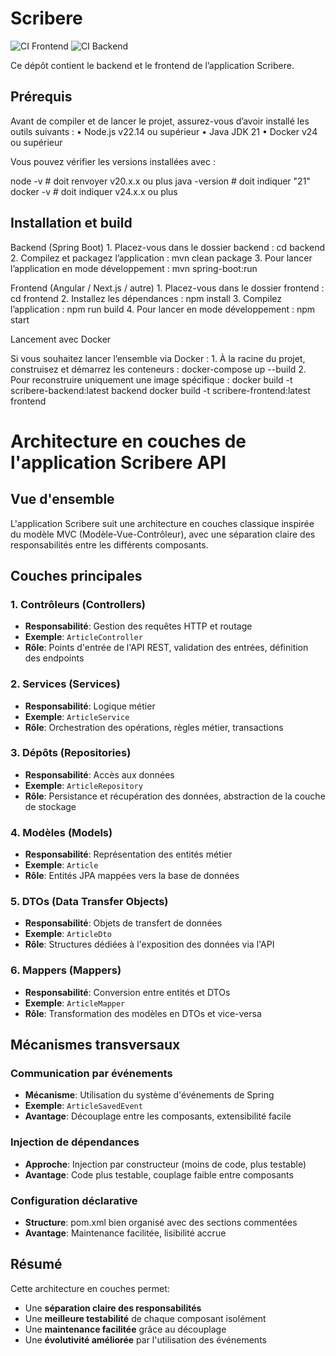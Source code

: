 # Scribere

![CI Frontend](https://github.com/FredericFouche/Scribere/actions/workflows/frontend.yml/badge.svg)
![CI Backend](https://github.com/FredericFouche/Scribere/actions/workflows/backend.yml/badge.svg)

Ce dépôt contient le backend et le frontend de l’application Scribere.

## Prérequis

Avant de compiler et de lancer le projet, assurez-vous d’avoir installé les outils suivants :
	•	Node.js v22.14 ou supérieur
	•	Java JDK 21
	•	Docker v24 ou supérieur

Vous pouvez vérifier les versions installées avec :

node -v   # doit renvoyer v20.x.x ou plus
java -version  # doit indiquer "21"
docker -v  # doit indiquer v24.x.x ou plus

## Installation et build

Backend (Spring Boot)
	1.	Placez-vous dans le dossier backend :
cd backend
	2.	Compilez et packagez l’application :
mvn clean package
	3.	Pour lancer l’application en mode développement :
mvn spring-boot:run



Frontend (Angular / Next.js / autre)
	1.	Placez-vous dans le dossier frontend :
cd frontend
	2.	Installez les dépendances :
npm install
	3.	Compilez l’application :
npm run build
	4.	Pour lancer en mode développement :
npm start


Lancement avec Docker

Si vous souhaitez lancer l’ensemble via Docker :
	1.	À la racine du projet, construisez et démarrez les conteneurs :
docker-compose up --build
	2.	Pour reconstruire uniquement une image spécifique :
docker build -t scribere-backend:latest backend
docker build -t scribere-frontend:latest frontend

# Architecture en couches de l'application Scribere API

## Vue d'ensemble

L'application Scribere suit une architecture en couches classique inspirée du modèle MVC (Modèle-Vue-Contrôleur), avec une séparation claire des responsabilités entre les différents composants.

## Couches principales

### 1. Contrôleurs (Controllers)
- **Responsabilité**: Gestion des requêtes HTTP et routage
- **Exemple**: `ArticleController`
- **Rôle**: Points d'entrée de l'API REST, validation des entrées, définition des endpoints

### 2. Services (Services)
- **Responsabilité**: Logique métier
- **Exemple**: `ArticleService`
- **Rôle**: Orchestration des opérations, règles métier, transactions

### 3. Dépôts (Repositories)
- **Responsabilité**: Accès aux données
- **Exemple**: `ArticleRepository`
- **Rôle**: Persistance et récupération des données, abstraction de la couche de stockage

### 4. Modèles (Models)
- **Responsabilité**: Représentation des entités métier
- **Exemple**: `Article`
- **Rôle**: Entités JPA mappées vers la base de données

### 5. DTOs (Data Transfer Objects)
- **Responsabilité**: Objets de transfert de données
- **Exemple**: `ArticleDto`
- **Rôle**: Structures dédiées à l'exposition des données via l'API

### 6. Mappers (Mappers)
- **Responsabilité**: Conversion entre entités et DTOs
- **Exemple**: `ArticleMapper`
- **Rôle**: Transformation des modèles en DTOs et vice-versa

## Mécanismes transversaux

### Communication par événements
- **Mécanisme**: Utilisation du système d'événements de Spring
- **Exemple**: `ArticleSavedEvent`
- **Avantage**: Découplage entre les composants, extensibilité facile

### Injection de dépendances
- **Approche**: Injection par constructeur (moins de code, plus testable)
- **Avantage**: Code plus testable, couplage faible entre composants

### Configuration déclarative
- **Structure**: pom.xml bien organisé avec des sections commentées
- **Avantage**: Maintenance facilitée, lisibilité accrue

## Résumé

Cette architecture en couches permet:
- Une **séparation claire des responsabilités**
- Une **meilleure testabilité** de chaque composant isolément
- Une **maintenance facilitée** grâce au découplage
- Une **évolutivité améliorée** par l'utilisation des événements
